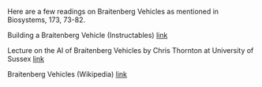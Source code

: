 Here are a few readings on Braitenberg Vehicles as mentioned in Biosystems, 173, 73-82.  

Building a Braitenberg Vehicle (Instructables) [link](https://www.instructables.com/id/Braitenberg-vehicles-1-4-vehicles-that-3mot3/)  

Lecture on the AI of Braitenberg Vehicles by Chris Thornton at University of Sussex [link](http://users.sussex.ac.uk/~christ/crs/kr-ist/lecx1a.html)  

Braitenberg Vehicles (Wikipedia) [link](https://en.wikipedia.org/wiki/Braitenberg_vehicle)

